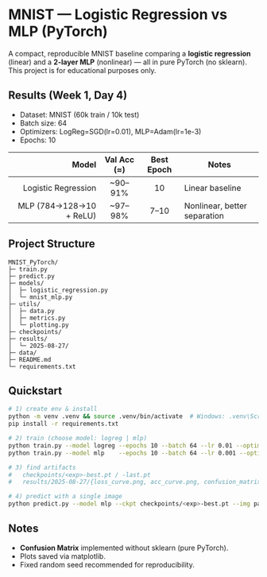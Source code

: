 # MNIST — Logistic Regression vs MLP (PyTorch)

A compact, reproducible MNIST baseline comparing a **logistic regression** (linear) and a **2-layer MLP** (nonlinear) — all in pure PyTorch (no sklearn). This project is for educational purposes only.

## Results (Week 1, Day 4)

- Dataset: MNIST (60k train / 10k test)
- Batch size: 64
- Optimizers: LogReg=SGD(lr=0.01), MLP=Adam(lr=1e-3)
- Epochs: 10

| Model | Val Acc (≈) | Best Epoch | Notes |
|------:|:-----------:|:----------:|------|
| Logistic Regression | ~90–91% | 10 | Linear baseline |
| MLP (784→128→10 + ReLU) | ~97–98% | 7–10 | Nonlinear, better separation |

## Project Structure

```
MNIST_PyTorch/
├─ train.py
├─ predict.py
├─ models/
│  ├─ logistic_regression.py
│  └─ mnist_mlp.py
├─ utils/
│  ├─ data.py
│  ├─ metrics.py
│  └─ plotting.py
├─ checkpoints/
├─ results/
│  └─ 2025-08-27/
├─ data/
├─ README.md
└─ requirements.txt
```

## Quickstart

```bash
# 1) create env & install
python -m venv .venv && source .venv/bin/activate  # Windows: .venv\Scripts\activate
pip install -r requirements.txt

# 2) train (choose model: logreg | mlp)
python train.py --model logreg --epochs 10 --batch 64 --lr 0.01 --optimizer sgd
python train.py --model mlp    --epochs 10 --batch 64 --lr 0.001 --optimizer adam

# 3) find artifacts
#   checkpoints/<exp>-best.pt / -last.pt
#   results/2025-08-27/{loss_curve.png, acc_curve.png, confusion_matrix_*.png}

# 4) predict with a single image
python predict.py --model mlp --ckpt checkpoints/<exp>-best.pt --img path/to/digit.png
```

## Notes

- **Confusion Matrix** implemented without sklearn (pure PyTorch).
- Plots saved via matplotlib.
- Fixed random seed recommended for reproducibility.
